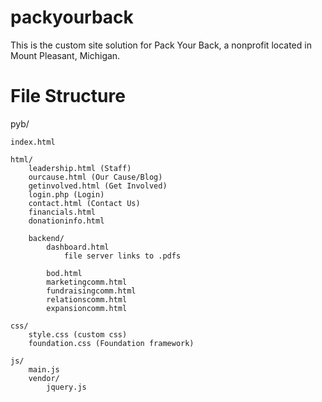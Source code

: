 # packyourback

This is the custom site solution for Pack Your Back, a nonprofit located in Mount Pleasant, Michigan.

# File Structure


pyb/

	index.html

	html/
		leadership.html (Staff)
		ourcause.html (Our Cause/Blog)
		getinvolved.html (Get Involved)
		login.php (Login)
		contact.html (Contact Us)
		financials.html
		donationinfo.html
		
		backend/
			dashboard.html
				file server links to .pdfs

			bod.html
			marketingcomm.html
			fundraisingcomm.html
			relationscomm.html
			expansioncomm.html

	css/
		style.css (custom css)
		foundation.css (Foundation framework)

	js/
		main.js
		vendor/
			jquery.js



